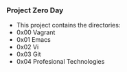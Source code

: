 ### Project Zero Day
* This project contains  the directories:
* 0x00 Vagrant
* 0x01 Emacs
* 0x02 Vi
* 0x03 Git
* 0x04 Profesional Technologies
 

